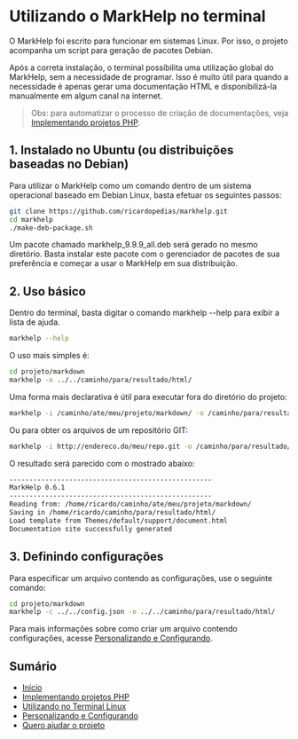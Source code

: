 # Utilizando o MarkHelp no terminal

O MarkHelp foi escrito para funcionar em sistemas Linux. Por isso, o projeto 
acompanha um script para geração de pacotes Debian. 

Após a correta instalação, o terminal possíbilita uma utilização global do MarkHelp,
sem a necessidade de programar. Isso é muito útil para quando a necessidade é apenas
gerar uma documentação HTML e disponibilizá-la manualmente em algum canal na internet.

> Obs: para automatizar o processo de criação de documentações, veja [Implementando projetos PHP](utilizar-como-biblioteca.md).

## 1. Instalado no Ubuntu (ou distribuições baseadas no Debian)

Para utilizar o MarkHelp como um comando dentro de um sistema operacional 
baseado em Debian Linux, basta efetuar os seguintes passos:

```bash
git clone https://github.com/ricardopedias/markhelp.git
cd markhelp
./make-deb-package.sh
```

Um pacote chamado markhelp\_9.9.9_all.deb será gerado no mesmo diretório. 
Basta instalar este pacote com o gerenciador de pacotes de sua preferência 
e começar a usar o MarkHelp em sua distribuição.


## 2. Uso básico

Dentro do terminal, basta digitar o comando markhelp --help para exibir a lista de ajuda.

```bash
markhelp --help
```

O uso mais simples é:

```bash
cd projeto/markdown
markhelp -o ../../caminho/para/resultado/html/
```

Uma forma mais declarativa é útil para executar fora do diretório do projeto:

```bash
markhelp -i /caminho/ate/meu/projeto/markdown/ -o /caminho/para/resultado/html/
```

Ou para obter os arquivos de um repositório GIT:

```bash
markhelp -i http://endereco.do/meu/repo.git -o /caminho/para/resultado/html/
```

O resultado será parecido com o mostrado abaixo:

```bash
---------------------------------------------------
MarkHelp 0.6.1
---------------------------------------------------
Reading from: /home/ricardo/caminho/ate/meu/projeto/markdown/
Saving in /home/ricardo/caminho/para/resultado/html/
Load template from Themes/default/support/document.html
Documentation site successfully generated
```

## 3. Definindo configurações

Para especificar um arquivo contendo as configurações, use o seguinte comando:

```bash
cd projeto/markdown
markhelp -c ../../config.json -o ../../caminho/para/resultado/html/
```

Para mais informações sobre como criar um arquivo contendo configurações, acesse [Personalizando e Configurando](configuracoes.md).

## Sumário

-   [Início](index.md)
-   [Implementando projetos PHP](utilizar-como-biblioteca.md)
-   [Utilizando no Terminal Linux](utilizar-no-terminal.md)
-   [Personalizando e Configurando](configuracoes.md)
-   [Quero ajudar o projeto](como-ajudar.md)
